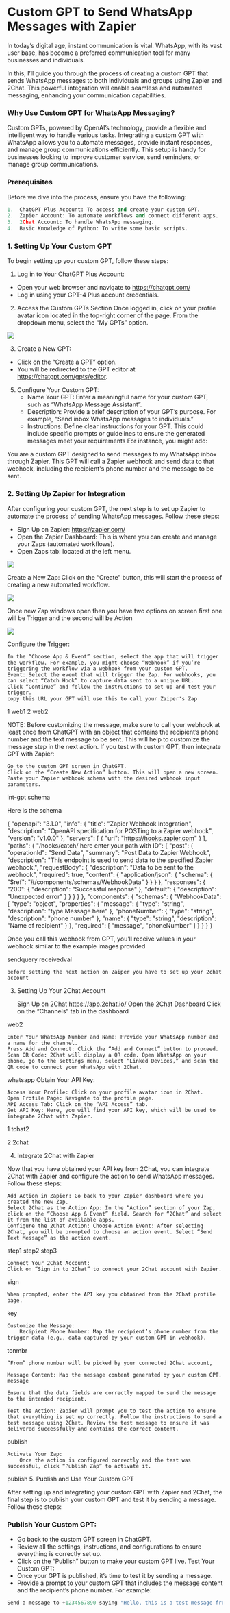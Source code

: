 # Custom GPT to Send WhatsApp Messages with Zapier

In today’s digital age, instant communication is vital. WhatsApp, with its vast user base, has become a preferred communication tool for many businesses and individuals.

In this, I’ll guide you through the process of creating a custom GPT that sends WhatsApp messages to both individuals and groups using Zapier and 2Chat. This powerful integration will enable seamless and automated messaging, enhancing your communication capabilities.

### Why Use Custom GPT for WhatsApp Messaging?

Custom GPTs, powered by OpenAI’s technology, provide a flexible and intelligent way to handle various tasks. Integrating a custom GPT with WhatsApp allows you to automate messages, provide instant responses, and manage group communications efficiently. This setup is handy for businesses looking to improve customer service, send reminders, or manage group communications.

### Prerequisites

Before we dive into the process, ensure you have the following:

```python
1.	ChatGPT Plus Account: To access and create your custom GPT.
2.	Zapier Account: To automate workflows and connect different apps.
3.	2Chat Account: To handle WhatsApp messaging.
4.	Basic Knowledge of Python: To write some basic scripts.
```

### 1. Setting Up Your Custom GPT

To begin setting up your custom GPT, follow these steps:

 1. Log in to Your ChatGPT Plus Account:

  - Open your web browser and navigate to https://chatgpt.com/
  - Log in using your GPT-4 Plus account credentials.

 2. Access the Custom GPTs Section Once logged in, click on your profile avatar icon located in the top-right corner of the page. From the dropdown menu, select the “My GPTs” option.

<image src="images/MyGpts"/>

  3. Create a New GPT:

  - Click on the “Create a GPT” option.
  - You will be redirected to the GPT editor at https://chatgpt.com/gpts/editor.

  5. Configure Your Custom GPT:
        - Name Your GPT: Enter a meaningful name for your custom GPT, such as “WhatsApp Message Assistant”.
        - Description: Provide a brief description of your GPT’s purpose. For example, “Send inbox WhatsApp messages to individuals.”
        - Instructions: Define clear instructions for your GPT. This could include specific prompts or guidelines to ensure the generated messages meet your requirements For instance, you might add:

You are a custom GPT designed to send messages to my WhatsApp inbox through Zapier. This GPT will call a Zapier webhook and send data to that webhook, including the recipient's phone number and the message to be sent.

### 2. Setting Up Zapier for Integration

After configuring your custom GPT, the next step is to set up Zapier to automate the process of sending WhatsApp messages. Follow these steps:

  - Sign Up on Zapier: https://zapier.com/
  - Open the Zapier Dashboard: This is where you can create and manage your Zaps (automated workflows).
  - Open Zaps tab: located at the left menu.

<image src="images/zaptab"/>

  Create a New Zap: Click on the “Create” button, this will start the process of creating a new automated workflow.

<image src="images/createzap"/>


Once new Zap windows open then you have two options on screen first one will be Trigger and the second will be Action

<image src="images/zap1"/>

Configure the Trigger:

    In the “Choose App & Event” section, select the app that will trigger the workflow. For example, you might choose “Webhook” if you’re triggering the workflow via a webhook from your custom GPT.
    Event: Select the event that will trigger the Zap. For webhooks, you can select “Catch Hook” to capture data sent to a unique URL.
    Click “Continue” and follow the instructions to set up and test your trigger.
    copy this URL your GPT will use this to call your Zaiper's Zap

1 web1 2 web2

NOTE: Before customizing the message, make sure to call your webhook at least once from ChatGPT with an object that contains the recipient’s phone number and the text message to be sent. This will help to customize the message step in the next action.
If you test with custom GPT, then integrate GPT with Zapier:

    Go to the custom GPT screen in ChatGPT.
    Click on the “Create New Action” button. This will open a new screen.
    Paste your Zapier webhook schema with the desired webhook input parameters.

int-gpt schema

Here is the schema

{
  "openapi": "3.1.0",
  "info": {
    "title": "Zapier Webhook Integration",
    "description": "OpenAPI specification for POSTing to a Zapier webhook",
    "version": "v1.0.0"
  },
  "servers": [
    {
      "url": "https://hooks.zapier.com"
    }
  ],
  "paths": {
    "/hooks/catch/ here enter your path with ID": {
      "post": {
        "operationId": "Send Data",
        "summary": "Post Data to Zapier Webhook",
        "description": "This endpoint is used to send data to the specified Zapier webhook.",
        "requestBody": {
          "description": "Data to be sent to the webhook",
          "required": true,
          "content": {
            "application/json": {
              "schema": {
                "$ref": "#/components/schemas/WebhookData"
              }
            }
          }
        },
        "responses": {
          "200": {
            "description": "Successful response"
          },
          "default": {
            "description": "Unexpected error"
          }
        }
      }
    }
  },
  "components": {
    "schemas": {
      "WebhookData": {
        "type": "object",
        "properties": {
          "message": {
            "type": "string",
            "description": "type Message here"
          },
          "phoneNumber": {
            "type": "string",
            "description": "phone number"
          },
          "name": {
            "type": "string",
            "description": "Name of recipient"
          }
        },
        "required": [
          "message",
          "phoneNumber"
        ]
      }
    }
  }
}

Once you call this webhook from GPT, you’ll receive values in your webhook similar to the example images provided

sendquery receivedval

    before setting the next action on Zaiper you have to set up your 2chat account

3. Setting Up Your 2Chat Account

    Sign Up on 2Chat https://app.2chat.io/
    Open the 2Chat Dashboard
    Click on the “Channels” tab in the dashboard

web2

    Enter Your WhatsApp Number and Name: Provide your WhatsApp number and a name for the channel.
    Press Add and Connect: Click the “Add and Connect” button to proceed.
    Scan QR Code: 2Chat will display a QR code. Open WhatsApp on your phone, go to the settings menu, select “Linked Devices,” and scan the QR code to connect your WhatsApp with 2Chat.

whatsapp
Obtain Your API Key:

    Access Your Profile: Click on your profile avatar icon in 2Chat.
    Open Profile Page: Navigate to the profile page.
    API Access Tab: Click on the “API Access” tab.
    Get API Key: Here, you will find your API key, which will be used to integrate 2Chat with Zapier.

1 tchat2

2 2chat

4. Integrate 2Chat with Zapier

Now that you have obtained your API key from 2Chat, you can integrate 2Chat with Zapier and configure the action to send WhatsApp messages. Follow these steps:

    Add Action in Zapier: Go back to your Zapier dashboard where you created the new Zap.
    Select 2Chat as the Action App: In the “Action” section of your Zap, click on the “Choose App & Event” field. Search for “2Chat” and select it from the list of available apps.
    Configure the 2Chat Action: Choose Action Event: After selecting 2Chat, you will be prompted to choose an action event. Select “Send Text Message” as the action event.

step1 step2 step3

    Connect Your 2Chat Account:
    Click on “Sign in to 2Chat” to connect your 2Chat account with Zapier.

sign

    When prompted, enter the API key you obtained from the 2Chat profile page.

key

    Customize the Message:
        Recipient Phone Number: Map the recipient’s phone number from the trigger data (e.g., data captured by your custom GPT in webhook).

tonmbr

    “From” phone number will be picked by your connected 2Chat account,

    Message Content: Map the message content generated by your custom GPT.
    message

    Ensure that the data fields are correctly mapped to send the message to the intended recipient.

    Test the Action: Zapier will prompt you to test the action to ensure that everything is set up correctly. Follow the instructions to send a test message using 2Chat. Review the test message to ensure it was delivered successfully and contains the correct content.

publish

    Activate Your Zap:
        Once the action is configured correctly and the test was successful, click “Publish Zap” to activate it.

publish
5. Publish and Use Your Custom GPT

After setting up and integrating your custom GPT with Zapier and 2Chat, the final step is to publish your custom GPT and test it by sending a message. Follow these steps:

### Publish Your Custom GPT:

  - Go back to the custom GPT screen in ChatGPT.
  - Review all the settings, instructions, and configurations to ensure everything is correctly set up.
  - Click on the “Publish” button to make your custom GPT live. Test Your Custom GPT:
  - Once your GPT is published, it’s time to test it by sending a message.
  - Provide a prompt to your custom GPT that includes the message content and the recipient’s phone number. For example:
        
```python
Send a message to +1234567890 saying "Hello, this is a test message from my custom GPT!"
```
